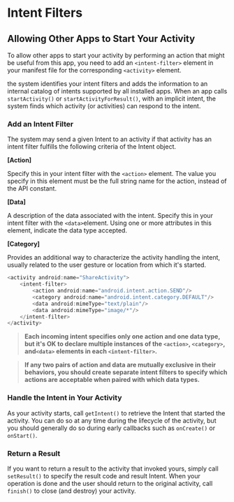 # Intent Filters

## Allowing Other Apps to Start Your Activity

To allow other apps to start your activity by performing an action that might be useful from this app, you need to add an `<intent-filter>` element in your manifest file for the corresponding `<activity>` element.

the system identifies your intent filters and adds the information to an internal catalog of intents supported by all installed apps. When an app calls `startActivity()` or `startActivityForResult()`, with an implicit intent, the system finds which activity (or activities) can respond to the intent.

### Add an Intent Filter

The system may send a given Intent to an activity if that activity has an intent filter fulfills the following criteria of the Intent object.

**[Action]**

Specify this in your intent filter with the `<action>` element. The value you specify in this element must be the full string name for the action, instead of the API constant.

**[Data]**

A description of the data associated with the intent.
Specify this in your intent filter with the `<data>`element. Using one or more attributes in this element, indicate the data type accepted.

**[Category]**

Provides an additional way to characterize the activity handling the intent, usually related to the user gesture or location from which it's started.

```java
<activity android:name="ShareActivity">
    <intent-filter>
        <action android:name="android.intent.action.SEND"/>
        <category android:name="android.intent.category.DEFAULT"/>
        <data android:mimeType="text/plain"/>
        <data android:mimeType="image/*"/>
    </intent-filter>
</activity>
```

> **Each incoming intent specifies only one action and one data type, but it's OK to declare multiple instances of the `<action>`, `<category>`, and`<data>` elements in each `<intent-filter>`.**

> **If any two pairs of action and data are mutually exclusive in their behaviors, you should create separate intent filters to specify which actions are acceptable when paired with which data types.**

### Handle the Intent in Your Activity

As your activity starts, call `getIntent()` to retrieve the Intent that started the activity. You can do so at any time during the lifecycle of the activity, but you should generally do so during early callbacks such as `onCreate()` or `onStart()`.

### Return a Result

If you want to return a result to the activity that invoked yours, simply call `setResult()` to specify the result code and result Intent. When your operation is done and the user should return to the original activity, call `finish()` to close (and destroy) your activity.